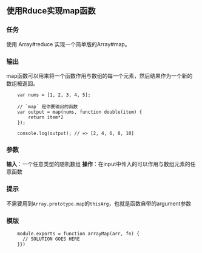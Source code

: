 
## 使用Rduce实现map函数

### 任务

使用 Array#reduce 实现一个简单版的Array#map。

### 输出

map函数可以用来将一个函数作用与数组的每一个元素，然后结果作为一个新的数组被返回。

```
	var nums = [1, 2, 3, 4, 5];

	// `map` 是你要输出的函数
	var output = map(nums, function double(item) {
		return item*2
	});

	console.log(output); // => [2, 4, 6, 8, 10]
```

### 参数

**输入**：一个任意类型的随机数组
**操作**：在input中传入的可以作用与数组元素的任意函数

### 提示

不需要用到`Array.prototype.map`的`thisArg`，也就是函数自带的argument参数

### 模版

```
    module.exports = function arrayMap(arr, fn) {
      // SOLUTION GOES HERE
    }})
```

